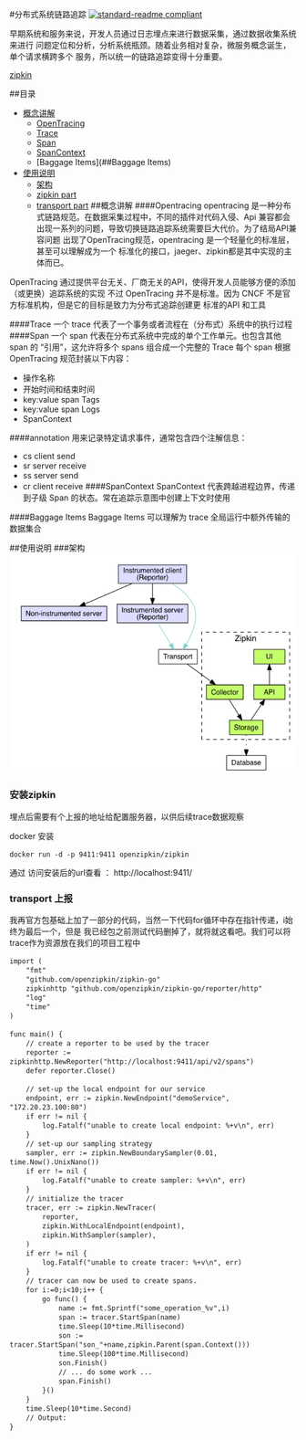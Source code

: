 #分布式系统链路追踪
[![standard-readme compliant](https://img.shields.io/badge/readme%20style-standard-brightgreen.svg?style=flat-square)](https://github.com/RichardLitt/standard-readme)

早期系统和服务来说，开发人员通过日志埋点来进行数据采集，通过数据收集系统来进行
问题定位和分析，分析系统瓶颈。随着业务相对复杂，微服务概念诞生，单个请求横跨多个
服务，所以统一的链路追踪变得十分重要。

[zipkin](github.com/openzipkin/zipkin-go)


##目录
- [概念讲解](##概念讲解)
    - [OpenTracing](####Opentracing)
    - [Trace](##Trace)
    - [Span](##Span)
    - [SpanContext](##SpanContext)
    - [Baggage Items](##Baggage Items)
- [使用说明](##使用说明)
    - [架构](##架构)
    - [zipkin part](##安装zipkin)
    - [transport part](##transport上报)
##概念讲解
####Opentracing
opentracing 是一种分布式链路规范。在数据采集过程中，不同的插件对代码入侵、Api
兼容都会出现一系列的问题，导致切换链路追踪系统需要巨大代价。为了结局API兼容问题
出现了OpenTracing规范，opentracing 是一个轻量化的标准层，甚至可以理解成为一个
标准化的接口，jaeger、zipkin都是其中实现的主体而已。

OpenTracing 通过提供平台无关、厂商无关的API，使得开发人员能够方便的添加（或更换）追踪系统的实现
不过 OpenTracing 并不是标准。因为 CNCF 不是官方标准机构，但是它的目标是致力为分布式追踪创建更
标准的API 和工具

####Trace
一个 trace 代表了一个事务或者流程在（分布式）系统中的执行过程
####Span
一个 span 代表在分布式系统中完成的单个工作单元。也包含其他 span 的 “引用”，这允许将多个 spans 组合成一个完整的 Trace
每个 span 根据 OpenTracing 规范封装以下内容：

- 操作名称
- 开始时间和结束时间
- key:value span Tags
- key:value span Logs
- SpanContext

####annotation
用来记录特定请求事件，通常包含四个注解信息：
- cs client send
- sr server receive
- ss server send
- cr client receive
####SpanContext
SpanContext 代表跨越进程边界，传递到子级 Span 的状态。常在追踪示意图中创建上下文时使用

####Baggage Items
Baggage Items 可以理解为 trace 全局运行中额外传输的数据集合



##使用说明
###架构
![images](../images/zipkin.png)


### 安装zipkin
埋点后需要有个上报的地址给配置服务器，以供后续trace数据观察

docker 安装
````
docker run -d -p 9411:9411 openzipkin/zipkin
````
通过 访问安装后的url查看 ： http://localhost:9411/ 


### transport 上报


我再官方包基础上加了一部分的代码，当然一下代码for循环中存在指针传递，i始终为最后一个，但是
我已经包之前测试代码删掉了，就将就这看吧。我们可以将trace作为资源放在我们的项目工程中

````
import (
	"fmt"
	"github.com/openzipkin/zipkin-go"
	zipkinhttp "github.com/openzipkin/zipkin-go/reporter/http"
	"log"
	"time"
)

func main() {
	// create a reporter to be used by the tracer
	reporter := zipkinhttp.NewReporter("http://localhost:9411/api/v2/spans")
	defer reporter.Close()

	// set-up the local endpoint for our service
	endpoint, err := zipkin.NewEndpoint("demoService", "172.20.23.100:80")
	if err != nil {
		log.Fatalf("unable to create local endpoint: %+v\n", err)
	}
	// set-up our sampling strategy
	sampler, err := zipkin.NewBoundarySampler(0.01, time.Now().UnixNano())
	if err != nil {
		log.Fatalf("unable to create sampler: %+v\n", err)
	}
	// initialize the tracer
	tracer, err := zipkin.NewTracer(
		reporter,
		zipkin.WithLocalEndpoint(endpoint),
		zipkin.WithSampler(sampler),
	)
	if err != nil {
		log.Fatalf("unable to create tracer: %+v\n", err)
	}
	// tracer can now be used to create spans.
	for i:=0;i<10;i++ {
		go func() {
			name := fmt.Sprintf("some_operation_%v",i)
			span := tracer.StartSpan(name)
			time.Sleep(10*time.Millisecond)
			son := tracer.StartSpan("son_"+name,zipkin.Parent(span.Context()))
			time.Sleep(100*time.Millisecond)
			son.Finish()
			// ... do some work ...
			span.Finish()
		}()
	}
	time.Sleep(10*time.Second)
	// Output:
}
````


